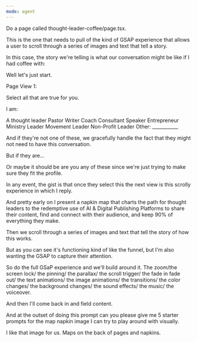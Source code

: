 ```yaml
---
mode: agent
---
```

Do a page called thought-leader-coffee/page.tsx.

This is the one that needs to pull of the kind of GSAP experience that allows a user to scroll through a series of images and text that tell a story.

In this case, the story we're telling is what our conversation might be like if I had coffee with:

Well let's just start.

Page View 1:

Select all that are true for you.

I am:

A thought leader
Pastor
Writer
Coach
Consultant
Speaker
Entrepreneur
Ministry Leader
Movement Leader
Non-Profit Leader
Other: ___________

And if they're not one of these, we gracefully handle the fact that they might not need to have this conversation.

But if they are...

Or maybe it should be are you any of these since we're just trying to make sure they fit the profile.

In any event, the gist is that once they select this the next view is this scrolly experience in which I reply.

And pretty early on I present a napkin map that charts the path for thought leaders to the redemptive use of AI & Digital Publishing Platforms to share their content, find and connect with their audience, and keep 90% of everything they make.

Then we scroll through a series of images and text that tell the story of how this works.

But as you can see it's functioning kind of like the funnel, but I'm also wanting the GSAP to capture their attention.

So do the full GSaP experience and we'll build around it. The zoom/the screen lock/ the pinning/ the parallax/ the scroll trigger/ the fade in fade out/ the text animations/ the image animations/ the transitions/ the color changes/ the background changes/ the sound effects/ the music/ the voiceover.

And then I'll come back in and field content.

And at the outset of doing this prompt can you please give me 5 starter prompts for the map napkin image I can try to play around with visually.

I like that image for us. Maps on the back of pages and napkins.